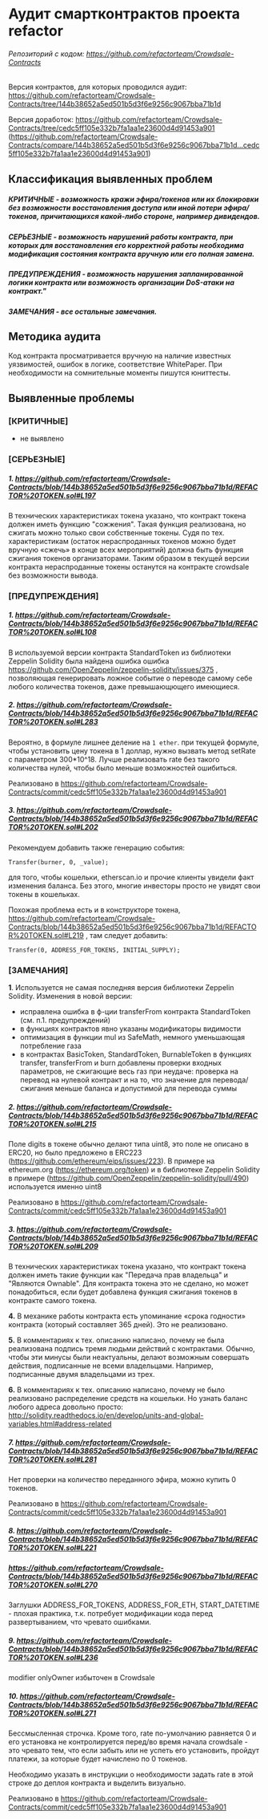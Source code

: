 # Аудит смартконтрактов проекта refactor

###### Репозиторий с кодом: https://github.com/refactorteam/Crowdsale-Contracts

Версия контрактов, для которых проводился аудит: https://github.com/refactorteam/Crowdsale-Contracts/tree/144b38652a5ed501b5d3f6e9256c9067bba71b1d

Версия доработок: https://github.com/refactorteam/Crowdsale-Contracts/tree/cedc5ff105e332b7fa1aa1e23600d4d91453a901
(https://github.com/refactorteam/Crowdsale-Contracts/compare/144b38652a5ed501b5d3f6e9256c9067bba71b1d...cedc5ff105e332b7fa1aa1e23600d4d91453a901)


## Классификация выявленных проблем

##### КРИТИЧНЫЕ - возможность кражи эфира/токенов или их блокировки без возможности восстановления доступа или иной потери эфира/токенов, причитающихся какой-либо стороне, например дивидендов.
##### СЕРЬЕЗНЫЕ - возможность нарушений работы контракта, при которых для восстановления его корректной работы необходима модификация состояния контракта вручную или его полная замена.
##### ПРЕДУПРЕЖДЕНИЯ - возможность нарушения запланированной логики контракта или возможность организации DoS-атаки на контракт."
##### ЗАМЕЧАНИЯ - все остальные замечания.


## Методика аудита

Код контракта просматривается вручную на наличие известных уязвимостей, ошибок в логике, соответствие WhitePaper. При необходимости на сомнительные моменты пишутся юниттесты.



## Выявленные проблемы

### [КРИТИЧНЫЕ]

- не выявлено

### [СЕРЬЕЗНЫЕ]

##### 1. https://github.com/refactorteam/Crowdsale-Contracts/blob/144b38652a5ed501b5d3f6e9256c9067bba71b1d/REFACTOR%20TOKEN.sol#L197 

В технических характеристиках токена указано, что контракт токена должен иметь функцию "сожжения". Такая функция реализована, но сжигать можно только свои собственные токены. Судя по тех. характеристикам (остаток нераспроданных токенов можно будет вручную «сжечь» в конце всех мероприятий) должна быть функция сжигания токенов организаторами. Таким образом в текущей версии контракта нераспроданные токены останутся на контракте crowdsale без возможности вывода.

### [ПРЕДУПРЕЖДЕНИЯ]

##### 1. https://github.com/refactorteam/Crowdsale-Contracts/blob/144b38652a5ed501b5d3f6e9256c9067bba71b1d/REFACTOR%20TOKEN.sol#L108
 
В используемой версии контракта StandardToken из библиотеки Zeppelin Solidity была найдена ошибка ошибка https://github.com/OpenZeppelin/zeppelin-solidity/issues/375 , позволяющая генерировать ложное событие о переводе самому себе любого количества токенов, даже превышающющего имеющиеся.

##### 2. https://github.com/refactorteam/Crowdsale-Contracts/blob/144b38652a5ed501b5d3f6e9256c9067bba71b1d/REFACTOR%20TOKEN.sol#L283

Вероятно, в формуле лишнее деление на `1 ether`. при текущей формуле, чтобы установить цену токена в 1 доллар, нужно вызвать метод setRate с параметром 300*10^18. Лучше реализовать rate без такого количества нулей, чтобы было меньше возможностей ошибиться.

Реализовано в https://github.com/refactorteam/Crowdsale-Contracts/commit/cedc5ff105e332b7fa1aa1e23600d4d91453a901

##### 3. https://github.com/refactorteam/Crowdsale-Contracts/blob/144b38652a5ed501b5d3f6e9256c9067bba71b1d/REFACTOR%20TOKEN.sol#L202
Рекомендуем добавить также генерацию события:
```
Transfer(burner, 0, _value);
```
для того, чтобы кошельки, etherscan.io и прочие клиенты увидели факт изменения баланса. Без этого, многие инвесторы просто не увидят свои токены в кошельках.

Похожая проблема есть и в конструкторе токена, https://github.com/refactorteam/Crowdsale-Contracts/blob/144b38652a5ed501b5d3f6e9256c9067bba71b1d/REFACTOR%20TOKEN.sol#L219 , там следует добавить:
```
Transfer(0, ADDRESS_FOR_TOKENS, INITIAL_SUPPLY);
```


### [ЗАМЕЧАНИЯ]

**1**. Используется не самая последняя версия библиотеки Zeppelin Solidity. Изменения в новой версии:

  * исправлена ошибка в ф-ции transferFrom контракта StandardToken (см. п.1. предупреждений)
  * в функциях контрактов явно указаны модификаторы видимости
  * оптимизация в функции mul из SafeMath, немного уменьшающая потребление газа
  * в контрактах BasicToken, StandardToken, BurnableToken в функциях transfer, transferFrom и burn добавлены проверки входных параметров, не сжигающие весь газ при неудаче: проверка на перевод на нулевой контракт и на то, что значение для перевода/сжигания меньше баланса и допустимой для перевода суммы

##### 2. https://github.com/refactorteam/Crowdsale-Contracts/blob/144b38652a5ed501b5d3f6e9256c9067bba71b1d/REFACTOR%20TOKEN.sol#L215

Поле digits в токене обычно делают типа uint8, это поле не описано в ERC20, но было предложено в ERC223 (https://github.com/ethereum/eips/issues/223). В примере на ethereum.org (https://ethereum.org/token) и в библиотеке Zeppelin Solidity в примере (https://github.com/OpenZeppelin/zeppelin-solidity/pull/490) используется именно uint8

Реализовано в https://github.com/refactorteam/Crowdsale-Contracts/commit/cedc5ff105e332b7fa1aa1e23600d4d91453a901

##### 3. https://github.com/refactorteam/Crowdsale-Contracts/blob/144b38652a5ed501b5d3f6e9256c9067bba71b1d/REFACTOR%20TOKEN.sol#L209
 
 В технических характеристиках токена указано, что контракт токена должен иметь такие функции как "Передача прав владельца" и "Являются Ownable". Для контракта токена это не сделано, но может понадобиться, если будет добавлена функция сжигания токенов в контракте самого токена.

**4.** В механике работы контракта есть упоминание «срока годности» контракта (который составляет 365 дней). Это не реализовано.

**5.** В комментариях к тех. описанию написано, почему не была реализована подпись тремя людьми действий с контрактами. Обычно, чтобы эти минусы были неактуальны, делают возможным совершать действия, подписанные не всеми владельцами. Например, подписанные двумя владельцами из трех.

**6.** В комментариях к тех. описанию написано, почему не было реализовано распределение средств на кошельки. Но узнать баланс любого адреса довольно просто: http://solidity.readthedocs.io/en/develop/units-and-global-variables.html#address-related

##### 7.  https://github.com/refactorteam/Crowdsale-Contracts/blob/144b38652a5ed501b5d3f6e9256c9067bba71b1d/REFACTOR%20TOKEN.sol#L281

Нет проверки на количество переданного эфира, можно купить 0 токенов.

Реализовано в https://github.com/refactorteam/Crowdsale-Contracts/commit/cedc5ff105e332b7fa1aa1e23600d4d91453a901

##### 8. https://github.com/refactorteam/Crowdsale-Contracts/blob/144b38652a5ed501b5d3f6e9256c9067bba71b1d/REFACTOR%20TOKEN.sol#L221
##### https://github.com/refactorteam/Crowdsale-Contracts/blob/144b38652a5ed501b5d3f6e9256c9067bba71b1d/REFACTOR%20TOKEN.sol#L270

 Заглушки ADDRESS_FOR_TOKENS, ADDRESS_FOR_ETH, START_DATETIME - плохая практика, т.к. потребует модификации кода перед развертыванием, что чревато ошибками.

##### 9. https://github.com/refactorteam/Crowdsale-Contracts/blob/144b38652a5ed501b5d3f6e9256c9067bba71b1d/REFACTOR%20TOKEN.sol#L236 

modifier onlyOwner избыточен в Crowdsale

##### 10. https://github.com/refactorteam/Crowdsale-Contracts/blob/144b38652a5ed501b5d3f6e9256c9067bba71b1d/REFACTOR%20TOKEN.sol#L271

Бессмысленная строчка. Кроме того, rate по-умолчанию равняется 0 и его установка не контролируется перед/во время начала crowdsale - это чревато тем, что если забыть или не успеть его установить, пройдут платежи, за которые будет начислено по 0 токенов. 

Необходимо указать в инструкции о необходимости задать rate в этой строке до деплоя контракта и выделить визуально.


Реализовано в https://github.com/refactorteam/Crowdsale-Contracts/commit/cedc5ff105e332b7fa1aa1e23600d4d91453a901
 